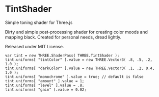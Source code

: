 # TintShader
Simple toning shader for Three.js

Dirty and simple post-processing shader for creating color moods and mapping black. Created for personal needs, dread lightly.

Released under MIT License.


```
var tint = new THREE.ShaderPass( THREE.TintShader );
tint.uniforms[ "tintColor" ].value = new THREE.Vector3( .8, .5, .2, 1.0 );
tint.uniforms[ "darkColor" ].value = new THREE.Vector3( .1, .2, 0.4, 1.0 );
tint.uniforms[ "monochrome" ].value = true; // default is false
tint.uniforms[ "amount" ].value = 1;
tint.uniforms[ "level" ].value = .8;
tint.uniforms[ "gain" ].value = 0.02;
```
